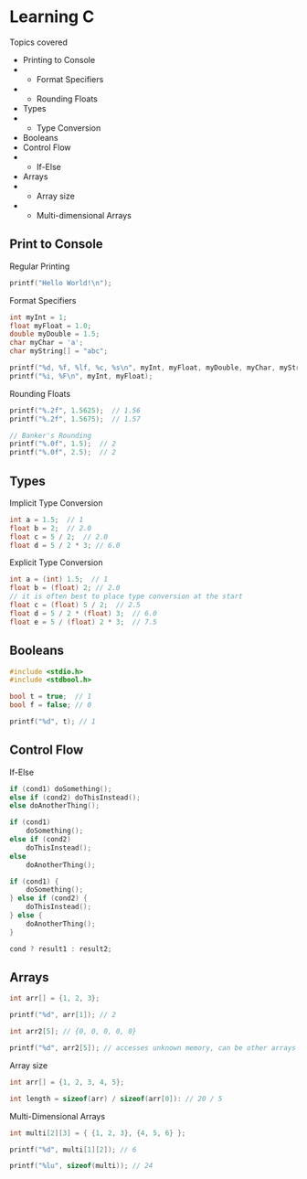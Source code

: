 # Learning C

Topics covered
- Printing to Console
- - Format Specifiers
- - Rounding Floats
- Types
- - Type Conversion
- Booleans
- Control Flow
- - If-Else
- Arrays
- - Array size
- - Multi-dimensional Arrays

## Print to Console
Regular Printing
```c
printf("Hello World!\n");
```
Format Specifiers
```c
int myInt = 1;
float myFloat = 1.0;
double myDouble = 1.5;
char myChar = 'a';
char myString[] = "abc";

printf("%d, %f, %lf, %c, %s\n", myInt, myFloat, myDouble, myChar, myString);
printf("%i, %F\n", myInt, myFloat);
```
Rounding Floats
```c
printf("%.2f", 1.5625);  // 1.56
printf("%.2f", 1.5675);  // 1.57

// Banker's Rounding
printf("%.0f", 1.5);  // 2
printf("%.0f", 2.5);  // 2
```
## Types
Implicit Type Conversion
```c
int a = 1.5;  // 1
float b = 2;  // 2.0
float c = 5 / 2;  // 2.0
float d = 5 / 2 * 3; // 6.0
```
Explicit Type Conversion
```c
int a = (int) 1.5;  // 1
float b = (float) 2; // 2.0
// it is often best to place type conversion at the start
float c = (float) 5 / 2;  // 2.5
float d = 5 / 2 * (float) 3;  // 6.0
float e = 5 / (float) 2 * 3;  // 7.5
```
## Booleans
```c
#include <stdio.h>
#include <stdbool.h>

bool t = true;  // 1
bool f = false; // 0

printf("%d", t); // 1
```
## Control Flow
If-Else
```c
if (cond1) doSomething();
else if (cond2) doThisInstead();
else doAnotherThing();

if (cond1)
    doSomething();
else if (cond2)
    doThisInstead();
else
    doAnotherThing();

if (cond1) {
    doSomething();
} else if (cond2) {
    doThisInstead();
} else {
    doAnotherThing();
}

cond ? result1 : result2;
```
## Arrays
```c
int arr[] = {1, 2, 3};

printf("%d", arr[1]); // 2

int arr2[5]; // {0, 0, 0, 0, 0}

printf("%d", arr2[5]); // accesses unknown memory, can be other arrays
```
Array size
```c
int arr[] = {1, 2, 3, 4, 5};

int length = sizeof(arr) / sizeof(arr[0]): // 20 / 5
```
Multi-Dimensional Arrays
```c
int multi[2][3] = { {1, 2, 3}, {4, 5, 6} };

printf("%d", multi[1][2]); // 6

printf("%lu", sizeof(multi)); // 24
```
